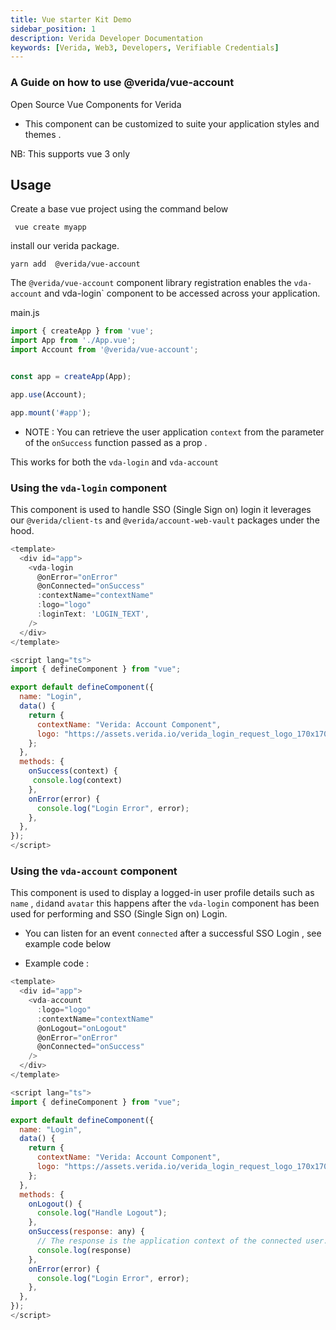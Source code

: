 ```yaml
---
title: Vue starter Kit Demo
sidebar_position: 1
description: Verida Developer Documentation
keywords: [Verida, Web3, Developers, Verifiable Credentials]
---
```



### A Guide on how to use @verida/vue-account

Open Source Vue Components for Verida

- This component can be customized to suite your application styles and themes .

NB: This supports vue 3 only

## Usage

Create a base vue project using the command below

```
 vue create myapp
```

install our verida package.
```
yarn add  @verida/vue-account
```

The `@verida/vue-account` component library registration  enables the `vda-account` and vda-login` component to be accessed across your application.

main.js

```js
import { createApp } from 'vue';
import App from './App.vue';
import Account from '@verida/vue-account';


const app = createApp(App);

app.use(Account);

app.mount('#app');

```

- NOTE : You can retrieve the user application `context` from the parameter of the `onSuccess` function passed as a prop .

This works for both the `vda-login` and `vda-account`

### Using the `vda-login` component

This component is used to handle SSO (Single Sign on) login it leverages our `@verida/client-ts` and `@verida/account-web-vault` packages under the hood.

```js
<template>
  <div id="app">
    <vda-login
      @onError="onError"
      @onConnected="onSuccess"
      :contextName="contextName"
      :logo="logo"
      :loginText: 'LOGIN_TEXT',
    />
  </div>
</template>

<script lang="ts">
import { defineComponent } from "vue";

export default defineComponent({
  name: "Login",
  data() {
    return {
      contextName: "Verida: Account Component",
      logo: "https://assets.verida.io/verida_login_request_logo_170x170.png",
    };
  },
  methods: {
    onSuccess(context) {
     console.log(context)
    },
    onError(error) {
      console.log("Login Error", error);
    },
  },
});
</script>

```

### Using the `vda-account` component

This component is used to display a logged-in user profile details such as `name` , `did`and  `avatar` this happens after the `vda-login` component has been used for performing and SSO (Single Sign on) Login.

- You can listen for an event `connected` after a successful SSO Login , see example code below  

- Example code :

```js
<template>
  <div id="app">
    <vda-account 
      :logo="logo"
      :contextName="contextName"
      @onLogout="onLogout" 
      @onError="onError"
      @onConnected="onSuccess"
    />
  </div>
</template>

<script lang="ts">
import { defineComponent } from "vue";

export default defineComponent({
  name: "Login",
  data() {
    return {
      contextName: "Verida: Account Component",
      logo: "https://assets.verida.io/verida_login_request_logo_170x170.png",
    };
  },
  methods: {
    onLogout() {
      console.log("Handle Logout");
    },
    onSuccess(response: any) {
      // The response is the application context of the connected user..
      console.log(response)
    },
    onError(error) {
      console.log("Login Error", error);
    },
  },
});
</script>

```
